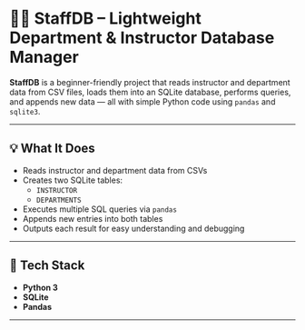 # 🧑‍🏫 StaffDB – Lightweight Department & Instructor Database Manager

**StaffDB** is a beginner-friendly project that reads instructor and department data from CSV files, loads them into an SQLite database, performs queries, and appends new data — all with simple Python code using `pandas` and `sqlite3`.

---

## 💡 What It Does

- Reads instructor and department data from CSVs
- Creates two SQLite tables:
  - `INSTRUCTOR`
  - `DEPARTMENTS`
- Executes multiple SQL queries via `pandas`
- Appends new entries into both tables
- Outputs each result for easy understanding and debugging

---

## 🧱 Tech Stack

- **Python 3**
- **SQLite**
- **Pandas**

---
